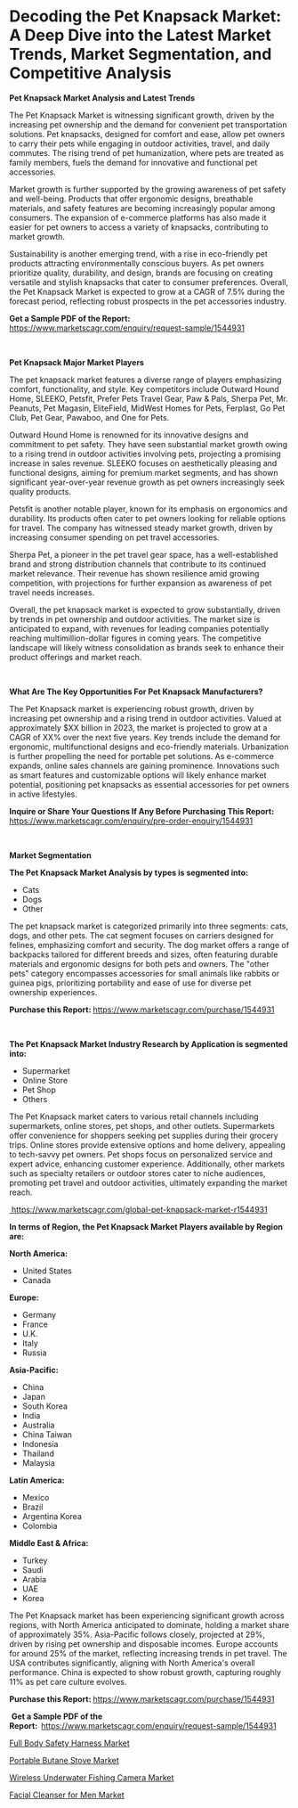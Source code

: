 <p><h1>Decoding the Pet Knapsack Market: A Deep Dive into the Latest Market Trends, Market Segmentation, and Competitive Analysis</h1></p><p><strong>Pet Knapsack Market Analysis and Latest Trends</strong></p>
<p><p>The Pet Knapsack Market is witnessing significant growth, driven by the increasing pet ownership and the demand for convenient pet transportation solutions. Pet knapsacks, designed for comfort and ease, allow pet owners to carry their pets while engaging in outdoor activities, travel, and daily commutes. The rising trend of pet humanization, where pets are treated as family members, fuels the demand for innovative and functional pet accessories.</p><p>Market growth is further supported by the growing awareness of pet safety and well-being. Products that offer ergonomic designs, breathable materials, and safety features are becoming increasingly popular among consumers. The expansion of e-commerce platforms has also made it easier for pet owners to access a variety of knapsacks, contributing to market growth. </p><p>Sustainability is another emerging trend, with a rise in eco-friendly pet products attracting environmentally conscious buyers. As pet owners prioritize quality, durability, and design, brands are focusing on creating versatile and stylish knapsacks that cater to consumer preferences. Overall, the Pet Knapsack Market is expected to grow at a CAGR of 7.5% during the forecast period, reflecting robust prospects in the pet accessories industry.</p></p>
<p><strong>Get a Sample PDF of the Report:&nbsp;</strong> <a href="https://www.marketscagr.com/enquiry/request-sample/1544931?utm_campaign=2010&utm_medium=2&utm_source=Github&utm_content=ia&utm_term=04042025&utm_id=pet-knapsack">https://www.marketscagr.com/enquiry/request-sample/1544931</a></p>
<p>&nbsp;</p>
<p><strong>Pet Knapsack Major Market Players</strong></p>
<p><p>The pet knapsack market features a diverse range of players emphasizing comfort, functionality, and style. Key competitors include Outward Hound Home, SLEEKO, Petsfit, Prefer Pets Travel Gear, Paw & Pals, Sherpa Pet, Mr. Peanuts, Pet Magasin, EliteField, MidWest Homes for Pets, Ferplast, Go Pet Club, Pet Gear, Pawaboo, and One for Pets.</p><p>Outward Hound Home is renowned for its innovative designs and commitment to pet safety. They have seen substantial market growth owing to a rising trend in outdoor activities involving pets, projecting a promising increase in sales revenue. SLEEKO focuses on aesthetically pleasing and functional designs, aiming for premium market segments, and has shown significant year-over-year revenue growth as pet owners increasingly seek quality products.</p><p>Petsfit is another notable player, known for its emphasis on ergonomics and durability. Its products often cater to pet owners looking for reliable options for travel. The company has witnessed steady market growth, driven by increasing consumer spending on pet travel accessories.</p><p>Sherpa Pet, a pioneer in the pet travel gear space, has a well-established brand and strong distribution channels that contribute to its continued market relevance. Their revenue has shown resilience amid growing competition, with projections for further expansion as awareness of pet travel needs increases.</p><p>Overall, the pet knapsack market is expected to grow substantially, driven by trends in pet ownership and outdoor activities. The market size is anticipated to expand, with revenues for leading companies potentially reaching multimillion-dollar figures in coming years. The competitive landscape will likely witness consolidation as brands seek to enhance their product offerings and market reach.</p></p>
<p>&nbsp;</p>
<p><strong>What Are The Key Opportunities For Pet Knapsack Manufacturers?</strong></p>
<p><p>The Pet Knapsack market is experiencing robust growth, driven by increasing pet ownership and a rising trend in outdoor activities. Valued at approximately $XX billion in 2023, the market is projected to grow at a CAGR of XX% over the next five years. Key trends include the demand for ergonomic, multifunctional designs and eco-friendly materials. Urbanization is further propelling the need for portable pet solutions. As e-commerce expands, online sales channels are gaining prominence. Innovations such as smart features and customizable options will likely enhance market potential, positioning pet knapsacks as essential accessories for pet owners in active lifestyles.</p></p>
<p><strong>Inquire or Share Your Questions If Any Before Purchasing This Report:</strong> <a href="https://www.marketscagr.com/enquiry/pre-order-enquiry/1544931?utm_campaign=2010&utm_medium=2&utm_source=Github&utm_content=ia&utm_term=04042025&utm_id=pet-knapsack">https://www.marketscagr.com/enquiry/pre-order-enquiry/1544931</a></p>
<p>&nbsp;</p>
<p><strong>Market Segmentation</strong></p>
<p><strong>The Pet Knapsack Market Analysis by types is segmented into:</strong></p>
<p><ul><li>Cats</li><li>Dogs</li><li>Other</li></ul></p>
<p><p>The pet knapsack market is categorized primarily into three segments: cats, dogs, and other pets. The cat segment focuses on carriers designed for felines, emphasizing comfort and security. The dog market offers a range of backpacks tailored for different breeds and sizes, often featuring durable materials and ergonomic designs for both pets and owners. The "other pets" category encompasses accessories for small animals like rabbits or guinea pigs, prioritizing portability and ease of use for diverse pet ownership experiences.</p></p>
<p><strong>Purchase this Report:&nbsp;</strong><a href="https://www.marketscagr.com/purchase/1544931?utm_campaign=2010&utm_medium=2&utm_source=Github&utm_content=ia&utm_term=04042025&utm_id=pet-knapsack">https://www.marketscagr.com/purchase/1544931</a></p>
<p>&nbsp;</p>
<p><strong>The Pet Knapsack Market Industry Research by Application is segmented into:</strong></p>
<p><ul><li>Supermarket</li><li>Online Store</li><li>Pet Shop</li><li>Others</li></ul></p>
<p><p>The Pet Knapsack market caters to various retail channels including supermarkets, online stores, pet shops, and other outlets. Supermarkets offer convenience for shoppers seeking pet supplies during their grocery trips. Online stores provide extensive options and home delivery, appealing to tech-savvy pet owners. Pet shops focus on personalized service and expert advice, enhancing customer experience. Additionally, other markets such as specialty retailers or outdoor stores cater to niche audiences, promoting pet travel and outdoor activities, ultimately expanding the market reach.</p></p>
<p><a href="https://www.marketscagr.com/global-pet-knapsack-market-r1544931?utm_campaign=2010&utm_medium=2&utm_source=Github&utm_content=ia&utm_term=04042025&utm_id=pet-knapsack">&nbsp;https://www.marketscagr.com/global-pet-knapsack-market-r1544931</a></p>
<p><strong>In terms of Region, the Pet Knapsack Market Players available by Region are:</strong></p>
<p>
    <p> <strong> North America: </strong>
        <ul>
            <li>United States</li>
            <li>Canada</li>
        </ul>
        </p> 
    <p> <strong> Europe: </strong>
        <ul>
            <li>Germany</li>
            <li>France</li>
            <li>U.K.</li>
            <li>Italy</li>
            <li>Russia</li>
        </ul>
        </p> 
    <p> <strong> Asia-Pacific: </strong>
        <ul>
            <li>China</li>
            <li>Japan</li>
            <li>South Korea</li>
            <li>India</li>
            <li>Australia</li>
            <li>China Taiwan</li>
            <li>Indonesia</li>
            <li>Thailand</li>
            <li>Malaysia</li>
        </ul>
        </p> 
    <p> <strong> Latin America: </strong>
        <ul>
            <li>Mexico</li>
            <li>Brazil</li>
            <li>Argentina Korea</li>
            <li>Colombia</li>
        </ul>
        </p> 
    <p> <strong> Middle East & Africa: </strong>
        <ul>
            <li>Turkey</li>
            <li>Saudi</li>
            <li>Arabia</li>
            <li>UAE</li>
            <li>Korea</li>
        </ul>
    </p>
    </p>
<p><p>The Pet Knapsack market has been experiencing significant growth across regions, with North America anticipated to dominate, holding a market share of approximately 35%. Asia-Pacific follows closely, projected at 29%, driven by rising pet ownership and disposable incomes. Europe accounts for around 25% of the market, reflecting increasing trends in pet travel. The USA contributes significantly, aligning with North America's overall performance. China is expected to show robust growth, capturing roughly 11% as pet care culture evolves.</p></p>
<p><strong>Purchase this Report: </strong><a href="https://www.marketscagr.com/purchase/1544931?utm_campaign=2010&utm_medium=2&utm_source=Github&utm_content=ia&utm_term=04042025&utm_id=pet-knapsack">https://www.marketscagr.com/purchase/1544931</a></p>
<p>&nbsp;<strong>Get a Sample PDF of the Report:&nbsp;&nbsp;</strong><a href="https://www.marketscagr.com/enquiry/request-sample/1544931?utm_campaign=2010&utm_medium=2&utm_source=Github&utm_content=ia&utm_term=04042025&utm_id=pet-knapsack">https://www.marketscagr.com/enquiry/request-sample/1544931</a></p>
<p><strong></strong></p>
<p><p><a href="https://github.com/BryceTownsendr/Market-Research-Report-List-7/blob/main/full-body-safety-harness-market.md?utm_campaign=2010&utm_medium=2&utm_source=Github&utm_content=ia&utm_term=04042025&utm_id=pet-knapsack">Full Body Safety Harness Market</a></p><p><a href="https://github.com/leolamarnal9/Market-Research-Report-List-1/blob/main/portable-butane-stove-market.md?utm_campaign=2010&utm_medium=2&utm_source=Github&utm_content=ia&utm_term=04042025&utm_id=pet-knapsack">Portable Butane Stove Market</a></p><p><a href="https://github.com/norbyboyse4d/Market-Research-Report-List-1/blob/main/wireless-underwater-fishing-camera-market.md?utm_campaign=2010&utm_medium=2&utm_source=Github&utm_content=ia&utm_term=04042025&utm_id=pet-knapsack">Wireless Underwater Fishing Camera Market</a></p><p><a href="https://github.com/matotwipff14/Market-Research-Report-List-1/blob/main/facial-cleanser-for-men-market.md?utm_campaign=2010&utm_medium=2&utm_source=Github&utm_content=ia&utm_term=04042025&utm_id=pet-knapsack">Facial Cleanser for Men Market</a></p></p>